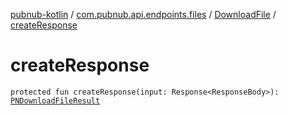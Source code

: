 [pubnub-kotlin](../../index.md) / [com.pubnub.api.endpoints.files](../index.md) / [DownloadFile](index.md) / [createResponse](./create-response.md)

# createResponse

`protected fun createResponse(input: Response<ResponseBody>): `[`PNDownloadFileResult`](../../com.pubnub.api.models.consumer.files/-p-n-download-file-result/index.md)